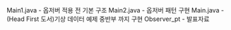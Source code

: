 Main1.java - 옵저버 적용 전 기본 구조
Main2.java - 옵저버 패턴 구현
Main.java - (Head First 도서)기상 데이터 예제 중반부 까지 구현
Observer_pt - 발표자료
